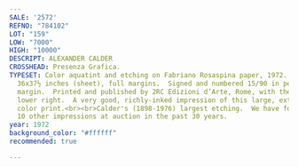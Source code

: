 ```yaml
---
SALE: '2572'
REFNO: "784102"
LOT: "159"
LOW: "7000"
HIGH: "10000"
DESCRIPT: ALEXANDER CALDER
CROSSHEAD: Presenza Grafica.
TYPESET: Color aquatint and etching on Fabriano Rosaspina paper, 1972.  915x954 mm;
  36x37½ inches (sheet), full margins.  Signed and numbered 15/90 in pencil, lower
  margin.  Printed and published by 2RC Edizioni d’Arte, Rome, with the blind stamp
  lower right.  A very good, richly-inked impression of this large, extremely scarce
  color print.<br><br>Calder's (1898-1976) largest etching.  We have found fewer than
  10 other impressions at auction in the past 30 years.
year: 1972
background_color: "#ffffff"
recommended: true

---
```

